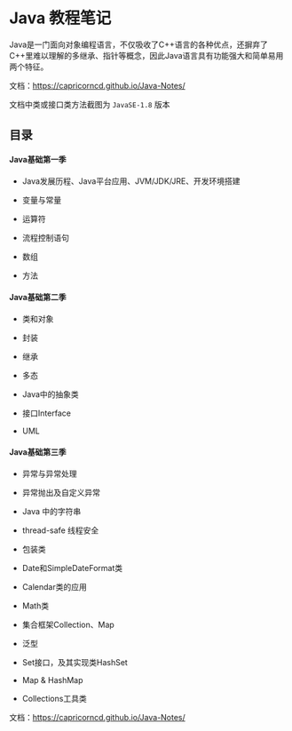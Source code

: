 # Java 教程笔记

Java是一门面向对象编程语言，不仅吸收了C++语言的各种优点，还摒弃了C++里难以理解的多继承、指针等概念，因此Java语言具有功能强大和简单易用两个特征。

文档：https://capricorncd.github.io/Java-Notes/

文档中类或接口类方法截图为 `JavaSE-1.8` 版本

## 目录

#### Java基础第一季

* Java发展历程、Java平台应用、JVM/JDK/JRE、开发环境搭建

* 变量与常量

* 运算符

* 流程控制语句

* 数组

* 方法

#### Java基础第二季

* 类和对象

* 封装

* 继承

* 多态

* Java中的抽象类

* 接口Interface

* UML

#### Java基础第三季

* 异常与异常处理

* 异常抛出及自定义异常

* Java 中的字符串

* thread-safe 线程安全

* 包装类

* Date和SimpleDateFormat类

* Calendar类的应用

* Math类

* 集合框架Collection、Map

* 泛型

* Set接口，及其实现类HashSet

* Map & HashMap

* Collections工具类

文档：https://capricorncd.github.io/Java-Notes/
